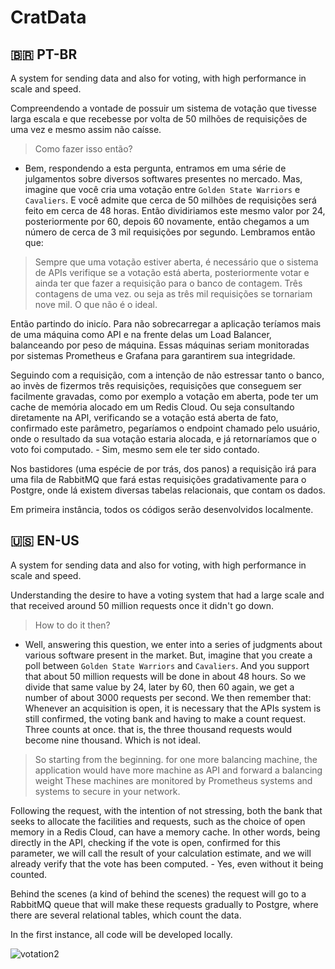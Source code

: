 # CratData

## 🇧🇷 PT-BR 

A system for sending data and also for voting, with high performance in scale and speed.

Compreendendo a vontade de possuir um sistema de votação que tivesse larga escala e que recebesse por volta de 50 milhões de requisições de uma vez e mesmo assim não caísse.

> Como fazer isso então?

- Bem, respondendo a esta pergunta, entramos em uma série de julgamentos sobre diversos softwares presentes no mercado. Mas, imagine que você cria uma votação entre `Golden State Warriors` e `Cavaliers`. E você admite que cerca de 50 milhões de requisições será feito em cerca de 48 horas. Então dividiriamos este mesmo valor por 24, posteriormente por 60, depois 60 novamente, então chegamos a um número de cerca de 3 mil requisições por segundo. Lembramos então que:

> Sempre que uma votação estiver aberta, é necessário que o sistema de APIs verifique se a votação está aberta, posteriormente votar e ainda ter que fazer a requisição para o banco de contagem. Três contagens de uma vez. ou seja as três mil requisições se tornariam nove mil. O que não é o ideal. 

Então partindo do inicío. Para não sobrecarregar a aplicação teríamos mais de uma máquina como API e na frente delas um Load Balancer, balanceando por peso de máquina. Essas máquinas seriam monitoradas por sistemas Prometheus e Grafana para garantirem sua integridade.

Seguindo com a requisição, com a intenção de não estressar tanto o banco, ao invès de fizermos três requisições, requisições que conseguem ser facilmente gravadas, como por exemplo a votação em aberta, pode ter um cache de memória alocado em um Redis Cloud. Ou seja consultando diretamente na API, verificando se a votação está aberta de fato, confirmado este parâmetro, pegaríamos o endpoint chamado pelo usuário, onde o resultado da sua votação estaria alocada, e já retornaríamos que o voto foi computado. - Sim, mesmo sem ele ter sido contado. 

Nos bastidores (uma espécie de por trás, dos panos) a requisição irá para uma fila de RabbitMQ que fará estas requisições gradativamente para o Postgre, onde lá existem diversas tabelas relacionais, que contam os dados. 

Em primeira instância, todos os códigos serão desenvolvidos localmente.

## 🇺🇸 EN-US 

A system for sending data and also for voting, with high performance in scale and speed.

Understanding the desire to have a voting system that had a large scale and that received around 50 million requests once it didn't go down.

> How to do it then?

- Well, answering this question, we enter into a series of judgments about various software present in the market. But, imagine that you create a poll between `Golden State Warriors` and `Cavaliers`. And you support that about 50 million requests will be done in about 48 hours. So we divide that same value by 24, later by 60, then 60 again, we get a number of about 3000 requests per second. We then remember that:
Whenever an acquisition is open, it is necessary that the APIs system is still confirmed, the voting bank and having to make a count request. Three counts at once. that is, the three thousand requests would become nine thousand. Which is not ideal.

> So starting from the beginning. for one more balancing machine, the application would have more machine as API and forward a balancing weight These machines are monitored by Prometheus systems and systems to secure in your network.

Following the request, with the intention of not stressing, both the bank that seeks to allocate the facilities and requests, such as the choice of open memory in a Redis Cloud, can have a memory cache. In other words, being directly in the API, checking if the vote is open, confirmed for this parameter, we will call the result of your calculation estimate, and we will already verify that the vote has been computed. - Yes, even without it being counted.

Behind the scenes (a kind of behind the scenes) the request will go to a RabbitMQ queue that will make these requests gradually to Postgre, where there are several relational tables, which count the data.

In the first instance, all code will be developed locally.

![votation2](https://user-images.githubusercontent.com/83222330/189469736-9202a4f9-1319-4849-aaf2-753f7ddabc7b.png)

